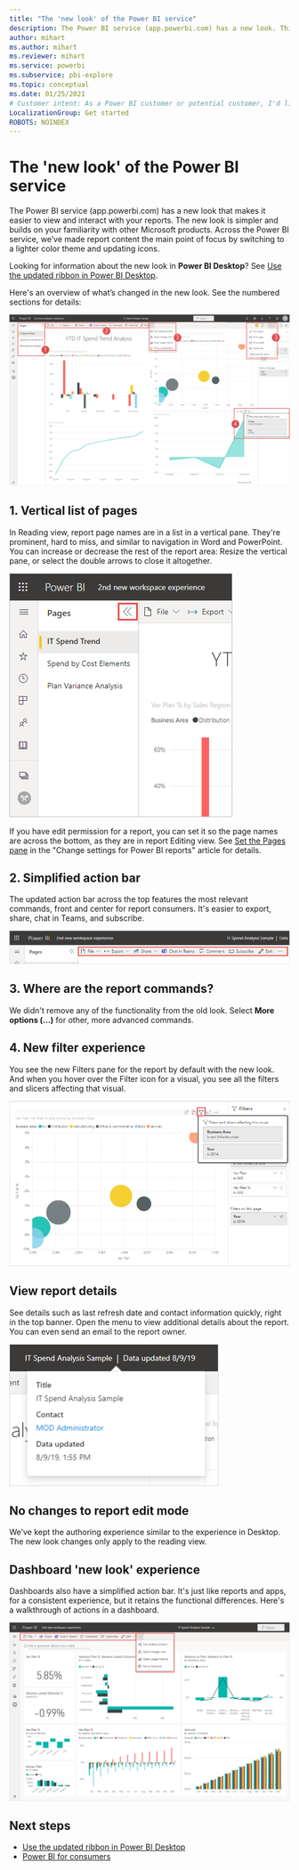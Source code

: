 ```yaml
---
title: "The 'new look' of the Power BI service"
description: The Power BI service (app.powerbi.com) has a new look. This article describes how to navigate reports using the new look. 
author: mihart
ms.author: mihart
ms.reviewer: mihart
ms.service: powerbi
ms.subservice: pbi-explore
ms.topic: conceptual
ms.date: 01/25/2021
# Customer intent: As a Power BI customer or potential customer, I'd like to know what the differences are between the previous look of the Power BI service and the new look
LocalizationGroup: Get started
ROBOTS: NOINDEX
---
```

# The 'new look' of the Power BI service

The Power BI service (app.powerbi.com) has a new look that makes it easier to view and interact with your reports. The new look is simpler and builds on your familiarity with other Microsoft products. Across the Power BI service, we’ve made report content the main point of focus by switching to a lighter color theme and updating icons. 

Looking for information about the new look in **Power BI Desktop**? See [Use the updated ribbon in Power BI Desktop](../create-reports/desktop-ribbon.md).

Here's an overview of what’s changed in the new look. See the numbered sections for details:

![Screenshot of New look overview of changes.](media/service-new-look/power-bi-new-look-changes-callouts.png)

## 1. Vertical list of pages 
In Reading view, report page names are in a list in a vertical pane. They're prominent, hard to miss, and similar to navigation in Word and PowerPoint. You can increase or decrease the rest of the report area: Resize the vertical pane, or select the double arrows to close it altogether.

![Screenshot of Report page names along the side.](media/service-new-look/power-bi-new-look-report-pages.png)

If you have edit permission for a report, you can set it so the page names are across the bottom, as they are in report Editing view. See [Set the Pages pane](../create-reports/power-bi-report-settings.md#set-the-pages-pane) in the "Change settings for Power BI reports" article for details.

## 2. Simplified action bar 

The updated action bar across the top features the most relevant commands, front and center for report consumers. It's easier to export, share, chat in Teams, and subscribe. 

![Screenshot of New action bar.](media/service-new-look/power-bi-new-look-action-bar.png)

## 3. Where are the report commands?

We didn't remove any of the functionality from the old look. Select **More options (...)** for other, more advanced commands.

## 4. New filter experience

You see the new Filters pane for the report by default with the new look. And when you hover over the Filter icon for a visual, you see all the filters and slicers affecting that visual.

![Screenshot of all the filters and slicers affecting that visual.](media/service-new-look/power-bi-new-look-filters.png)

## View report details 

See details such as last refresh date and contact information quickly, right in the top banner.  Open the menu to view additional details about the report. You can even send an email to the report owner.

![Screenshot of View report details.](media/service-new-look/power-bi-new-look-metadata.png)

## No changes to report edit mode 

We’ve kept the authoring experience similar to the experience in Desktop. The new look changes only apply to the reading view.

## Dashboard 'new look' experience 

Dashboards also have a simplified action bar. It's just like reports and apps, for a consistent experience, but it retains the functional differences. Here's a walkthrough of actions in a dashboard.
 
![Screenshot of Dashboard action bar in new look.](media/service-new-look/power-bi-dashboard-action-bar-new.png)

## Next steps

- [Use the updated ribbon in Power BI Desktop](../create-reports/desktop-ribbon.md)
- [Power BI for consumers](end-user-consumer.md)
